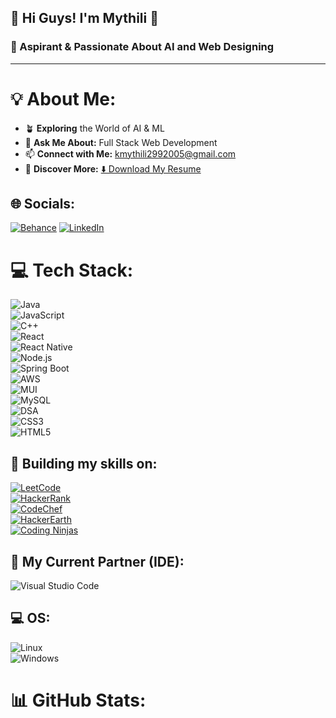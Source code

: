 ## 🌟 Hi Guys! I'm Mythili 👋  
### 🚀 Aspirant & Passionate About AI and Web Designing  

---

# 💡 About Me:
- 🪴 **Exploring** the World of AI & ML  
- 💬 **Ask Me About:** Full Stack Web Development  
- 📫 **Connect with Me:** [kmythili2992005@gmail.com](mailto:kmythili2992005@gmail.com)  
- 📜 **Discover More:** [⬇️ Download My Resume](https://drive.google.com/uc?export=download&id=1tT0z0xIEmXrPDZ-fzg3ZViebsu89RBpJ)

## 🌐 Socials:
[![Behance](https://img.shields.io/badge/Behance-1769ff?logo=behance&logoColor=white)](https://www.behance.net/Mythili2909) [![LinkedIn](https://img.shields.io/badge/LinkedIn-blue?logo=linkedin&logoColor=white)](https://linkedin.com/in/Mythili2909) 

# 💻 Tech Stack:
![Java](https://img.shields.io/badge/java-black?style=for-the-badge&logo=openjdk&logoColor=white)  
![JavaScript](https://img.shields.io/badge/javascript-black?style=for-the-badge&logo=javascript&logoColor=yellow)  
![C++](https://img.shields.io/badge/c++-black?style=for-the-badge&logo=c%2B%2B&logoColor=white)  
![React](https://img.shields.io/badge/react-black?style=for-the-badge&logo=react&logoColor=%2361DAFB)  
![React Native](https://img.shields.io/badge/react%20native-black?style=for-the-badge&logo=react&logoColor=%2361DAFB)  
![Node.js](https://img.shields.io/badge/node.js-black?style=for-the-badge&logo=node.js&logoColor=green)  
![Spring Boot](https://img.shields.io/badge/springboot-black?style=for-the-badge&logo=springboot&logoColor=white)  
![AWS](https://img.shields.io/badge/AWS-black?style=for-the-badge&logo=amazon-aws&logoColor=%23FF9900)  
![MUI](https://img.shields.io/badge/mui-black?style=for-the-badge&logo=mui&logoColor=blue)  
![MySQL](https://img.shields.io/badge/mysql-black?style=for-the-badge&logo=mysql&logoColor=white)  
![DSA](https://img.shields.io/badge/DSA-black?style=for-the-badge&logo=algorithm&logoColor=white)  
![CSS3](https://img.shields.io/badge/css3-black?style=for-the-badge&logo=css3&logoColor=%231572B6)  
![HTML5](https://img.shields.io/badge/html5-black?style=for-the-badge&logo=html5&logoColor=%23E34F26)  

## 🔧 Building my skills on:
[![LeetCode](https://img.shields.io/badge/LeetCode-black?style=for-the-badge&logo=leetcode&logoColor=%23FFA116)](https://leetcode.com/u/Mythili2909/)  
[![HackerRank](https://img.shields.io/badge/HackerRank-black?style=for-the-badge&logo=hackerrank&logoColor=%232EC866)](https://www.hackerrank.com/profile/mythilikumar2901)  
[![CodeChef](https://img.shields.io/badge/CodeChef-black?style=for-the-badge&logo=codechef&logoColor=white)](https://www.codechef.com/users/easy_quilt_67)  
[![HackerEarth](https://img.shields.io/badge/HackerEarth-black?style=for-the-badge&logo=hackerearth&logoColor=white)](https://www.hackerearth.com/@Mythili2909)  
[![Coding Ninjas](https://img.shields.io/badge/Coding%20Ninjas-black?style=for-the-badge&logo=codingninjas&logoColor=white)](https://www.naukri.com/code360/profile/Mythilikumar)  

## 🤝 My Current Partner (IDE):
![Visual Studio Code](https://img.shields.io/badge/Visual%20Studio%20Code-black?style=for-the-badge&logo=visual-studio-code&logoColor=007ACC)  

## 💻 OS:
![Linux](https://img.shields.io/badge/Linux-black?style=for-the-badge&logo=linux&logoColor=%23FCC624)  
![Windows](https://img.shields.io/badge/Windows-black?style=for-the-badge&logo=windows&logoColor=0078D6)

# 📊 GitHub Stats:

